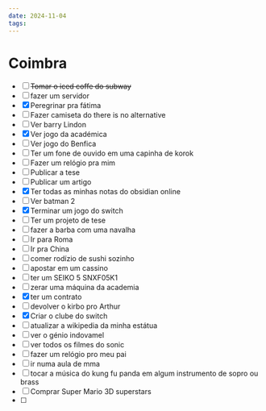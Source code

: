 ```yaml
---
date: 2024-11-04
tags:
---
```


# Coimbra
- [ ] ~~Tomar o iced coffe do subway~~
- [ ] fazer um servidor
- [x] Peregrinar pra fátima
- [ ] Fazer camiseta do there is no alternative
- [ ] Ver barry Lindon
- [x] Ver jogo da académica
- [ ] Ver jogo do Benfica
- [ ] Ter um fone de ouvido em uma capinha de korok
- [ ] Fazer um relógio pra mim
- [ ] Publicar a tese
- [ ] Publicar um artigo
- [x] Ter todas as minhas notas do obsidian online
- [ ] Ver batman 2
- [x] Terminar um jogo do switch
- [ ] Ter um projeto de tese
- [ ] fazer a barba com uma navalha
- [ ] Ir para Roma
- [ ] Ir pra China
- [ ] comer rodízio de sushi sozinho
- [ ] apostar em um cassino
- [ ] ter um SEIKO 5 SNXF05K1
- [ ] zerar uma máquina da academia
- [x] ter um contrato
- [ ] devolver o kirbo pro Arthur 
- [x] Criar o clube do switch
- [ ] atualizar a wikipedia da minha estátua
- [ ] ver o génio indovamel
- [ ] ver todos os filmes do sonic
- [ ] fazer um relógio pro meu pai
- [ ] ir numa aula de mma
- [ ] tocar a música do kung fu panda em algum instrumento de sopro ou brass
- [ ] Comprar Super Mario 3D superstars
- [ ] 